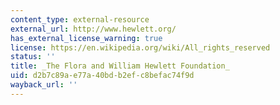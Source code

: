 ```yaml
---
content_type: external-resource
external_url: http://www.hewlett.org/
has_external_license_warning: true
license: https://en.wikipedia.org/wiki/All_rights_reserved
status: ''
title: _The Flora and William Hewlett Foundation_
uid: d2b7c89a-e77a-40bd-b2ef-c8befac74f9d
wayback_url: ''
---
```

